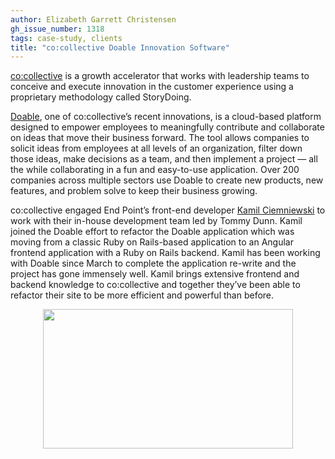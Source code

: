 ```yaml
---
author: Elizabeth Garrett Christensen
gh_issue_number: 1318
tags: case-study, clients
title: "co:collective Doable Innovation Software"
---
```


[co:collective](http://www.cocollective.com/) is a growth accelerator that works with leadership teams to conceive and execute innovation in the customer experience using a proprietary methodology called StoryDoing.

[Doable](https://www.doable.com/), one of co:collective’s recent innovations, is a cloud-based platform designed to empower employees to meaningfully contribute and collaborate on ideas that move their business forward. The tool allows companies to solicit ideas from employees at all levels of an organization, filter down those ideas, make decisions as a team, and then implement a project — all the while collaborating in a fun and easy-to-use application. Over 200 companies across multiple sectors use Doable to create new products, new features, and problem solve to keep their business growing.

co:collective engaged End Point’s front-end developer [Kamil Ciemniewski](/team/kamil_ciemniewski) to work with their in-house development team led by Tommy Dunn. Kamil joined the Doable effort to refactor the Doable application which was moving from a classic Ruby on Rails-based application to an Angular frontend application with a Ruby on Rails backend. Kamil has been working with Doable since March to complete the application re-write and the project has gone immensely well. Kamil brings extensive frontend and backend knowledge to co:collective and together they’ve been able to refactor their site to be more efficient and powerful than before.

<div class="separator" style="clear: both; text-align: center;"><a href="/blog/2017/07/26/cocollective-doable-innovation-software/image-0-big.png" imageanchor="1" style="margin-left: 1em; margin-right: 1em;"><img border="0" data-original-height="890" data-original-width="1600" height="223" src="/blog/2017/07/26/cocollective-doable-innovation-software/image-0.png" width="400"/></a></div>
